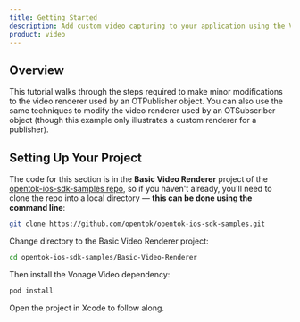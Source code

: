 ```yaml
---
title: Getting Started
description: Add custom video capturing to your application using the Vonage Video API.
product: video
---
```


## Overview

This tutorial walks through the steps required to make minor modifications to the video renderer used by an OTPublisher object. You can also use the same techniques to modify the video renderer used by an OTSubscriber object (though this example only illustrates a custom renderer for a publisher).

## Setting Up Your Project

The code for this section is in the **Basic Video Renderer** project of the [opentok-ios-sdk-samples repo](https://github.com/opentok/opentok-ios-sdk-samples), so if you haven't already, you'll need to clone the repo into a local directory — **this can be done using the command line**:

```sh
git clone https://github.com/opentok/opentok-ios-sdk-samples.git
```

Change directory to the Basic Video Renderer project:

```sh
cd opentok-ios-sdk-samples/Basic-Video-Renderer
```

Then install the Vonage Video dependency:

```sh
pod install
```

Open the project in Xcode to follow along.
